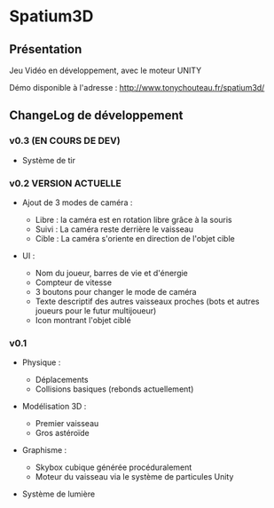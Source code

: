 # Spatium3D

## Présentation

Jeu Vidéo en développement, avec le moteur UNITY

Démo disponible à l'adresse : http://www.tonychouteau.fr/spatium3d/

## ChangeLog de développement

### v0.3 (EN COURS DE DEV)

- Système de tir

### v0.2 VERSION ACTUELLE

- Ajout de 3 modes de caméra :
  - Libre : la caméra est en rotation libre grâce à la souris
  - Suivi : La caméra reste derrière le vaisseau
  - Cible : La caméra s'oriente en direction de l'objet cible

- UI :
  - Nom du joueur, barres de vie et d'énergie
  - Compteur de vitesse
  - 3 boutons pour changer le mode de caméra
  - Texte descriptif des autres vaisseaux proches (bots et autres joueurs pour le futur multijoueur)
  - Icon montrant l'objet ciblé

### v0.1

- Physique :
  - Déplacements
  - Collisions basiques (rebonds actuellement)

- Modélisation 3D :
  - Premier vaisseau
  - Gros astéroïde

- Graphisme :
  - Skybox cubique générée procéduralement
  - Moteur du vaisseau via le système de particules Unity

- Système de lumière
